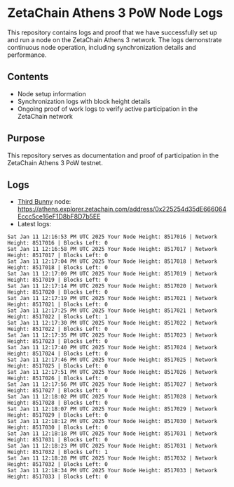 # ZetaChain Athens 3 PoW Node Logs
This repository contains logs and proof that we have successfully set up and run a node on the ZetaChain Athens 3 network. The logs demonstrate continuous node operation, including synchronization details and performance.

## Contents
- Node setup information
- Synchronization logs with block height details
- Ongoing proof of work logs to verify active participation in the ZetaChain network

## Purpose
This repository serves as documentation and proof of participation in the ZetaChain Athens 3 PoW testnet.

## Logs

- [Third Bunny](https://thirdbunny.xyz/) node: https://athens.explorer.zetachain.com/address/0x225254d35dE666064Eccc5ce16eF1D8bF8D7b5EE
- Latest logs:
```
Sat Jan 11 12:16:53 PM UTC 2025 Your Node Height: 8517016 | Network Height: 8517016 | Blocks Left: 0
Sat Jan 11 12:16:58 PM UTC 2025 Your Node Height: 8517017 | Network Height: 8517017 | Blocks Left: 0
Sat Jan 11 12:17:04 PM UTC 2025 Your Node Height: 8517018 | Network Height: 8517018 | Blocks Left: 0
Sat Jan 11 12:17:09 PM UTC 2025 Your Node Height: 8517019 | Network Height: 8517019 | Blocks Left: 0
Sat Jan 11 12:17:14 PM UTC 2025 Your Node Height: 8517020 | Network Height: 8517020 | Blocks Left: 0
Sat Jan 11 12:17:19 PM UTC 2025 Your Node Height: 8517021 | Network Height: 8517021 | Blocks Left: 0
Sat Jan 11 12:17:25 PM UTC 2025 Your Node Height: 8517021 | Network Height: 8517022 | Blocks Left: 1
Sat Jan 11 12:17:30 PM UTC 2025 Your Node Height: 8517022 | Network Height: 8517022 | Blocks Left: 0
Sat Jan 11 12:17:35 PM UTC 2025 Your Node Height: 8517023 | Network Height: 8517023 | Blocks Left: 0
Sat Jan 11 12:17:40 PM UTC 2025 Your Node Height: 8517024 | Network Height: 8517024 | Blocks Left: 0
Sat Jan 11 12:17:46 PM UTC 2025 Your Node Height: 8517025 | Network Height: 8517025 | Blocks Left: 0
Sat Jan 11 12:17:51 PM UTC 2025 Your Node Height: 8517026 | Network Height: 8517026 | Blocks Left: 0
Sat Jan 11 12:17:56 PM UTC 2025 Your Node Height: 8517027 | Network Height: 8517027 | Blocks Left: 0
Sat Jan 11 12:18:02 PM UTC 2025 Your Node Height: 8517028 | Network Height: 8517028 | Blocks Left: 0
Sat Jan 11 12:18:07 PM UTC 2025 Your Node Height: 8517029 | Network Height: 8517029 | Blocks Left: 0
Sat Jan 11 12:18:12 PM UTC 2025 Your Node Height: 8517030 | Network Height: 8517030 | Blocks Left: 0
Sat Jan 11 12:18:18 PM UTC 2025 Your Node Height: 8517031 | Network Height: 8517031 | Blocks Left: 0
Sat Jan 11 12:18:23 PM UTC 2025 Your Node Height: 8517031 | Network Height: 8517032 | Blocks Left: 1
Sat Jan 11 12:18:28 PM UTC 2025 Your Node Height: 8517032 | Network Height: 8517032 | Blocks Left: 0
Sat Jan 11 12:18:34 PM UTC 2025 Your Node Height: 8517033 | Network Height: 8517033 | Blocks Left: 0
```
